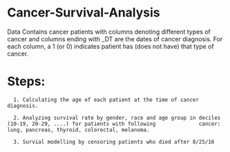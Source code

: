 # Cancer-Survival-Analysis

Data Contains cancer patients with columns denoting different types of cancer and columns ending with _DT are the dates of cancer diagnosis. For each column, a 1 (or 0) indicates patient has (does not have) that type of cancer.

# Steps:
      1. Calculating the age of each patient at the time of cancer diagnosis.

      2. Analyzing survival rate by gender, race and age group in deciles (10-19, 20-29, ....) for patients with following              cancer: lung, pancreas, thyroid, colorectal, melanoma. 
      
      3. Survial modelling by censoring patients who died after 8/25/16
